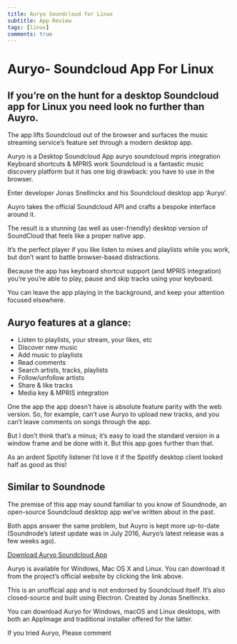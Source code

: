 ```yaml
---
title: Auryo Soundcloud for Linux
subtitle: App Review
tags: [linux]
comments: true
---
```


# Auryo- Soundcloud App For Linux

## If you’re on the hunt for a desktop Soundcloud app for Linux you need look no further than Auyro.

The app lifts Soundcloud out of the browser and surfaces the music streaming service’s feature set through a modern desktop app.

Auryo is a Desktop Soundcloud App
auryo soundcloud mpris integration
Keyboard shortcuts & MPRIS work
Soundcloud is a fantastic music discovery platform but it has one big drawback: you have to use in the browser.

Enter developer Jonas Snellinckx and his Soundcloud desktop app ‘Auryo’.

Auyro takes the official Soundcloud API and crafts a bespoke interface around it.

The result is a stunning (as well as user-friendly) desktop version of SoundCloud that feels like a proper native app.

It’s the perfect player if you like listen to mixes and playlists while you work, but don’t want to battle browser-based distractions.

Because the app has keyboard shortcut support (and MPRIS integration) you’re you’re able to play, pause and skip tracks using your keyboard.

You can leave the app playing in the background, and keep your attention focused elsewhere.

## Auryo features at a glance:

- Listen to playlists, your stream, your likes, etc
- Discover new music
- Add music to playlists
- Read comments
- Search artists, tracks, playlists
- Follow/unfollow artists
- Share & like tracks
- Media key & MPRIS integration

One the app the app doesn’t have is absolute feature parity with the web version. So, for example, can’t use Auryo to upload new tracks, and you can’t leave comments on songs through the app.

But I don’t think that’s a minus; it’s easy to load the standard version in a window frame and be done with it. But this app goes further than that.

As an ardent Spotify listener I’d love it if the Spotify desktop client looked half as good as this!

## Similar to Soundnode

The premise of this app may sound familiar to you know of Soundnode, an open-source Soundcloud desktop app we’ve written about in the past.

Both apps answer the same problem, but Auyro is kept more up-to-date (Soundnode’s latest update was in July 2016, Auryo’s latest release was a few weeks ago).

[Download Auryo Soundcloud App](https://auryo.com/#downloads/)


Auryo is available for Windows, Mac OS X and Linux. You can download it from the project’s official website by clicking the link above.

This is an unofficial app and is not endorsed by Soundcloud itself. It’s also closed-source and built using Electron. Created by Jonas Snellinckx.

You can download Auryo for Windows, macOS and Linux desktops, with both an AppImage and traditional installer offered for the latter.

If you tried Auryo, Please comment

